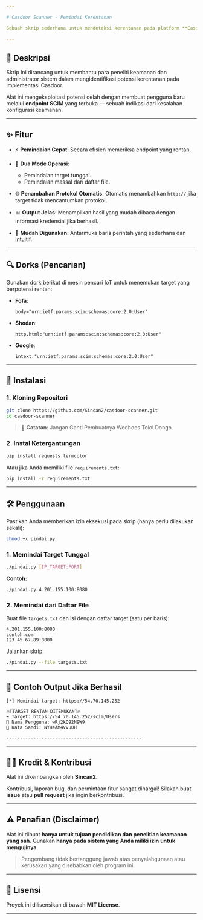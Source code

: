 ```yaml
---

# Casdoor Scanner - Pemindai Kerentanan

Sebuah skrip sederhana untuk mendeteksi kerentanan pada platform **Casdoor** secara otomatis.

---
```


## 📜 Deskripsi

Skrip ini dirancang untuk membantu para peneliti keamanan dan administrator sistem dalam mengidentifikasi potensi kerentanan pada implementasi Casdoor.

Alat ini mengeksploitasi potensi celah dengan membuat pengguna baru melalui **endpoint SCIM** yang terbuka — sebuah indikasi dari kesalahan konfigurasi keamanan.

---

## ✨ Fitur

* ⚡ **Pemindaian Cepat**: Secara efisien memeriksa endpoint yang rentan.
* 🔄 **Dua Mode Operasi**:

  * Pemindaian target tunggal.
  * Pemindaian massal dari daftar file.
* 🌐 **Penambahan Protokol Otomatis**: Otomatis menambahkan `http://` jika target tidak mencantumkan protokol.
* 📊 **Output Jelas**: Menampilkan hasil yang mudah dibaca dengan informasi kredensial jika berhasil.
* 🧾 **Mudah Digunakan**: Antarmuka baris perintah yang sederhana dan intuitif.

---

## 🔍 Dorks (Pencarian)

Gunakan dork berikut di mesin pencari IoT untuk menemukan target yang berpotensi rentan:

* **Fofa**:

  ```
  body="urn:ietf:params:scim:schemas:core:2.0:User"
  ```
* **Shodan**:

  ```
  http.html:"urn:ietf:params:scim:schemas:core:2.0:User"
  ```
* **Google**:

  ```
  intext:"urn:ietf:params:scim:schemas:core:2.0:User"
  ```

---

## 🚀 Instalasi

### 1. Kloning Repositori

```bash
git clone https://github.com/Sincan2/casdoor-scanner.git
cd casdoor-scanner
```

> 📌 **Catatan**: Jangan Ganti Pembuatnya Wedhoes Tolol Dongo.

### 2. Instal Ketergantungan

```bash
pip install requests termcolor
```

Atau jika Anda memiliki file `requirements.txt`:

```bash
pip install -r requirements.txt
```

---

## 🛠️ Penggunaan

Pastikan Anda memberikan izin eksekusi pada skrip (hanya perlu dilakukan sekali):

```bash
chmod +x pindai.py
```

### 1. Memindai Target Tunggal

```bash
./pindai.py [IP_TARGET:PORT]
```

**Contoh:**

```bash
./pindai.py 4.201.155.100:8080
```

### 2. Memindai dari Daftar File

Buat file `targets.txt` dan isi dengan daftar target (satu per baris):

```
4.201.155.100:8080
contoh.com
123.45.67.89:8000
```

Jalankan skrip:

```bash
./pindai.py --file targets.txt
```

---

## 📌 Contoh Output Jika Berhasil

```
[*] Memindai target: https://54.70.145.252

🔥[TARGET RENTAN DITEMUKAN]🔥
➡️ Target: https://54.70.145.252/scim/Users
💚 Nama Pengguna: wRj2kQ92N9W9
💚 Kata Sandi: NYHeAM4VvuUH

--------------------------------------------------
```

---

## 👨‍💻 Kredit & Kontribusi

Alat ini dikembangkan oleh **Sincan2**.

Kontribusi, laporan bug, dan permintaan fitur sangat dihargai!
Silakan buat **issue** atau **pull request** jika ingin berkontribusi.

---

## ⚠️ Penafian (Disclaimer)

Alat ini dibuat **hanya untuk tujuan pendidikan dan penelitian keamanan yang sah**.
Gunakan **hanya pada sistem yang Anda miliki izin untuk mengujinya**.

> Pengembang tidak bertanggung jawab atas penyalahgunaan atau kerusakan yang disebabkan oleh program ini.

---

## 📄 Lisensi

Proyek ini dilisensikan di bawah **MIT License**.

---
